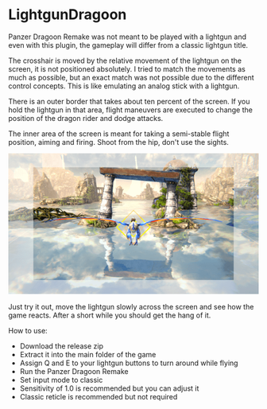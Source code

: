 # LightgunDragoon
Panzer Dragoon Remake was not meant to be played with a lightgun and even with this plugin, the gameplay will differ from a classic lightgun title.

The crosshair is moved by the relative movement of the lightgun on the screen, it is not positioned absolutely. I tried to match the movements as much as possible, but an exact match was not possible due to the different control concepts. This is like emulating an analog stick with a lightgun.

There is an outer border that takes about ten percent of the screen. If you hold the lightgun in that area, flight maneuvers are executed to change the position of the dragon rider and dodge attacks.

The inner area of the screen is meant for taking a semi-stable flight position, aiming and firing. Shoot from the hip, don't use the sights.

![Control](Control.png)

Just try it out, move the lightgun slowly across the screen and see how the game reacts. After a short while you should get the hang of it.

How to use:
- Download the release zip
- Extract it into the main folder of the game
- Assign Q and E to your lightgun buttons to turn around while flying
- Run the Panzer Dragoon Remake
- Set input mode to classic
- Sensitivity of 1.0 is recommended but you can adjust it
- Classic reticle is recommended but not required